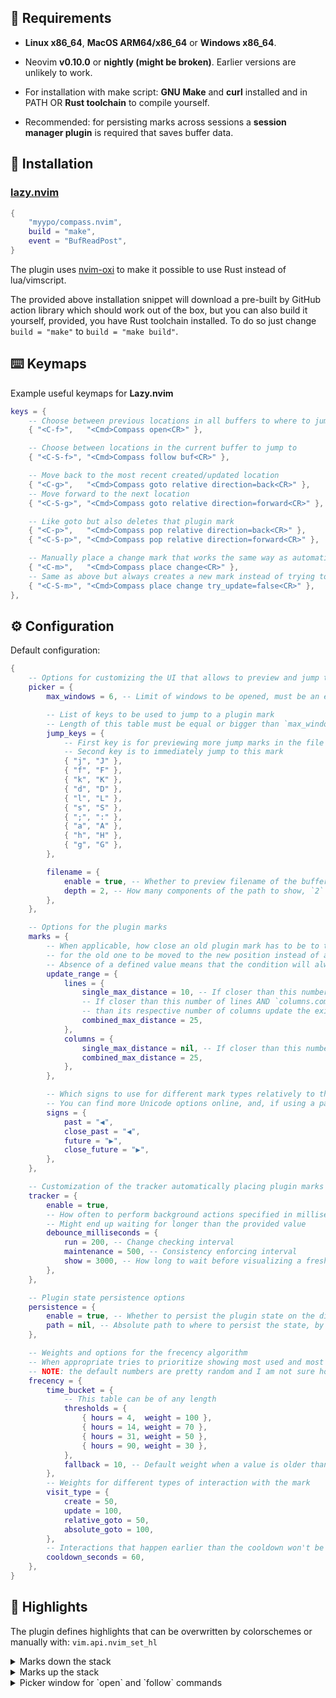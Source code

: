 <!-- panvimdoc-ignore-start -->

<!-- panvimdoc-ignore-end -->

## 🎯 Requirements

- **Linux x86_64**, **MacOS ARM64/x86_64** or **Windows x86_64**.

- Neovim **v0.10.0** or **nightly (might be broken)**. Earlier versions are unlikely to work.

- For installation with make script: **GNU Make** and **curl** installed and in PATH OR **Rust toolchain** to compile yourself.

- Recommended: for persisting marks across sessions a **session manager plugin** is required that saves buffer data.

## 🔌 Installation

### [lazy.nvim](https://github.com/folke/lazy.nvim)

```lua
{
    "myypo/compass.nvim",
    build = "make",
    event = "BufReadPost",
}
```

The plugin uses [nvim-oxi](https://github.com/noib3/nvim-oxi)
to make it possible to use Rust instead of lua/vimscript.

The provided above installation snippet will download a pre-built by GitHub action library which should
work out of the box, but you can also build it yourself, provided, you have Rust toolchain installed.
To do so just change `build = "make"` to `build = "make build"`.

## ⌨️ Keymaps

Example useful keymaps for **Lazy.nvim**

```lua
keys = {
    -- Choose between previous locations in all buffers to where to jump to
    { "<C-f>",   "<Cmd>Compass open<CR>" },

    -- Choose between locations in the current buffer to jump to
    { "<C-S-f>", "<Cmd>Compass follow buf<CR>" },

    -- Move back to the most recent created/updated location
    { "<C-g>",   "<Cmd>Compass goto relative direction=back<CR>" },
    -- Move forward to the next location
    { "<C-S-g>", "<Cmd>Compass goto relative direction=forward<CR>" },

    -- Like goto but also deletes that plugin mark
    { "<C-p>",   "<Cmd>Compass pop relative direction=back<CR>" },
    { "<C-S-p>", "<Cmd>Compass pop relative direction=forward<CR>" },

    -- Manually place a change mark that works the same way as automatically put ones
    { "<C-m>",   "<Cmd>Compass place change<CR>" },
    -- Same as above but always creates a new mark instead of trying to update a nearby one
    { "<C-S-m>", "<Cmd>Compass place change try_update=false<CR>" },
},

```

## ⚙️ Configuration

Default configuration:

```lua
{
    -- Options for customizing the UI that allows to preview and jump to one of the plugin marks
    picker = {
        max_windows = 6, -- Limit of windows to be opened, must be an even number

        -- List of keys to be used to jump to a plugin mark
        -- Length of this table must be equal or bigger than `max_windows`
        jump_keys = {
            -- First key is for previewing more jump marks in the file
            -- Second key is to immediately jump to this mark
            { "j", "J" },
            { "f", "F" },
            { "k", "K" },
            { "d", "D" },
            { "l", "L" },
            { "s", "S" },
            { ";", ":" },
            { "a", "A" },
            { "h", "H" },
            { "g", "G" },
        },

        filename = {
            enable = true, -- Whether to preview filename of the buffer next to the picker hint
            depth = 2, -- How many components of the path to show, `2` only shows the filename and the name of the parent directory
        },
    },

    -- Options for the plugin marks
    marks = {
        -- When applicable, how close an old plugin mark has to be to the newly placed one
        -- for the old one to be moved to the new position instead of actually creating a new seperate mark
        -- Absence of a defined value means that the condition will always evaluate to false
        update_range = {
            lines = {
                single_max_distance = 10, -- If closer than this number of lines update the existing mark
                -- If closer than this number of lines AND `columns.combined_max_distance` is closer
                -- than its respective number of columns update the existing mark
                combined_max_distance = 25,
            },
            columns = {
                single_max_distance = nil, -- If closer than this number of columns update the existing mark
                combined_max_distance = 25,
            },
        },

        -- Which signs to use for different mark types relatively to the current position
        -- You can find more Unicode options online, and, if using a patched nerdfont, here: https://www.nerdfonts.com/cheat-sheet
        signs = {
            past = "◀",
            close_past = "◀",
            future = "▶",
            close_future = "▶",
        },
    },

    -- Customization of the tracker automatically placing plugin marks on file edits etc.
    tracker = {
        enable = true,
        -- How often to perform background actions specified in milliseconds
        -- Might end up waiting for longer than the provided value
        debounce_milliseconds = {
            run = 200, -- Change checking interval
            maintenance = 500, -- Consistency enforcing interval
            show = 3000, -- How long to wait before visualizing a freshly placed mark
        },
    },

    -- Plugin state persistence options
    persistence = {
        enable = true, -- Whether to persist the plugin state on the disk
        path = nil, -- Absolute path to where to persist the state, by default it assumes the default neovim share path
    },

    -- Weights and options for the frecency algorithm
    -- When appropriate tries to prioritize showing most used and most recently used plugin marks, for example, in a picker UI
    -- NOTE: the default numbers are pretty random and I am not sure how to proceed with the feature overall
    frecency = {
        time_bucket = {
            -- This table can be of any length
            thresholds = {
                { hours = 4,  weight = 100 },
                { hours = 14, weight = 70 },
                { hours = 31, weight = 50 },
                { hours = 90, weight = 30 },
		    },
            fallback = 10, -- Default weight when a value is older than the biggest `hours` in `thresholds`
        },
        -- Weights for different types of interaction with the mark
        visit_type = {
            create = 50,
            update = 100,
            relative_goto = 50,
            absolute_goto = 100,
        },
        -- Interactions that happen earlier than the cooldown won't be taken into accont when calculating marks' weights
        cooldown_seconds = 60,
    },
}

```

## 🎨 Highlights

The plugin defines highlights that can be overwritten by colorschemes or manually with: `vim.api.nvim_set_hl`

<details>
    <summary>Marks down the stack</summary>

<table style="text-align: center;">
<td><b>Highlight</b></td> <td><b>Default</b> </td>

<tr>
<td>CompassRecordPast</td>
<td>

```
NONE
```

</td>

<tr>
<td>CompassRecordPastSign</td>
<td>

```
guibg=#303030 gui=bold
```

</td>

<tr>
<td>CompassRecordClosePast</td>
<td>

```
guifg=DarkRed guibg=#303030 gui=bold
```

</td>

<tr>
<td>CompassRecordClosePastSign</td>
<td>

```
guifg=DarkRed gui=bold
```

</td>

</table>

</details>

<details>
    <summary>Marks up the stack</summary>

<table style="text-align: center;">
<td><b>Highlight</b></td> <td><b>Default</b> </td>

<tr>
<td>CompassRecordFuture</td>
<td>

```
NONE
```

</td>

<tr>
<td>CompassRecordFutureSign</td>
<td>

```
guibg=#303030 gui=bold
```

</td>

<tr>
<td>CompassRecordCloseFuture</td>
<td>

```
guifg=DarkCyan guibg=#303030 gui=bold
```

</td>

<tr>
<td>CompassRecordCloseFutureSign</td>
<td>

```
guifg=DarkCyan gui=bold
```

</td>

</table>

</details>

<details>
    <summary>Picker window for `open` and `follow` commands</summary>

<table style="text-align: center;">
<td><b>Highlight</b></td> <td><b>Default</b> </td>

<tr>
<td>CompassHintOpen</td>
<td>

```
guifg=black guibg=DarkYellow gui=bold
```

</td>

<tr>
<td>CompassHintOpenPath</td>
<td>

```
guifg=DarkYellow gui=bold
```

</td>

<tr>
<td>CompassHintFollow</td>
<td>

```
guifg=black guibg=DarkYellow gui=bold
```

</td>

<tr>
<td>CompassHintFollowPath</td>
<td>

```
guifg=DarkYellow gui=bold
```

</td>

</table>

</details>
